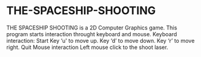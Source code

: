 # THE-SPACESHIP-SHOOTING
THE SPACESHIP SHOOTING is a 2D Computer Graphics game.
This program starts interaction throught keyboard and mouse. 
Keyboard interaction: 
Start Key ‘u' to move up.
Key ‘d’ to move down. 
Key ‘r’ to move right. 
Quit Mouse interaction Left mouse click to the shoot laser.
